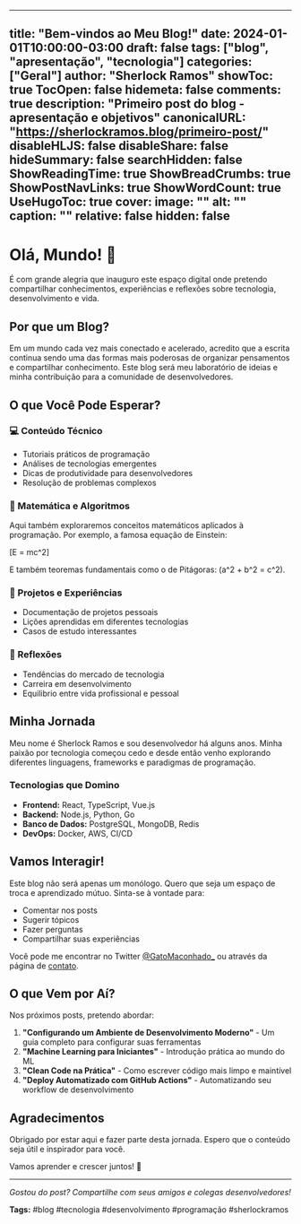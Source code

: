 
---
title: "Bem-vindos ao Meu Blog!"
date: 2024-01-01T10:00:00-03:00
draft: false
tags: ["blog", "apresentação", "tecnologia"]
categories: ["Geral"]
author: "Sherlock Ramos"
showToc: true
TocOpen: false
hidemeta: false
comments: true
description: "Primeiro post do blog - apresentação e objetivos"
canonicalURL: "https://sherlockramos.blog/primeiro-post/"
disableHLJS: false
disableShare: false
hideSummary: false
searchHidden: false
ShowReadingTime: true
ShowBreadCrumbs: true
ShowPostNavLinks: true
ShowWordCount: true
UseHugoToc: true
cover:
    image: ""
    alt: ""
    caption: ""
    relative: false
    hidden: false
---

# Olá, Mundo! 🌟

É com grande alegria que inauguro este espaço digital onde pretendo compartilhar conhecimentos, experiências e reflexões sobre tecnologia, desenvolvimento e vida.

## Por que um Blog?

Em um mundo cada vez mais conectado e acelerado, acredito que a escrita continua sendo uma das formas mais poderosas de organizar pensamentos e compartilhar conhecimento. Este blog será meu laboratório de ideias e minha contribuição para a comunidade de desenvolvedores.

## O que Você Pode Esperar?

### 💻 Conteúdo Técnico
- Tutoriais práticos de programação
- Análises de tecnologias emergentes
- Dicas de produtividade para desenvolvedores
- Resolução de problemas complexos

### 🧮 Matemática e Algoritmos
Aqui também exploraremos conceitos matemáticos aplicados à programação. Por exemplo, a famosa equação de Einstein:

\[E = mc^2\]

E também teoremas fundamentais como o de Pitágoras: \(a^2 + b^2 = c^2\).

### 🚀 Projetos e Experiências
- Documentação de projetos pessoais
- Lições aprendidas em diferentes tecnologias
- Casos de estudo interessantes

### 🤔 Reflexões
- Tendências do mercado de tecnologia
- Carreira em desenvolvimento
- Equilibrio entre vida profissional e pessoal

## Minha Jornada

Meu nome é Sherlock Ramos e sou desenvolvedor há alguns anos. Minha paixão por tecnologia começou cedo e desde então venho explorando diferentes linguagens, frameworks e paradigmas de programação.

### Tecnologias que Domino
- **Frontend:** React, TypeScript, Vue.js
- **Backend:** Node.js, Python, Go
- **Banco de Dados:** PostgreSQL, MongoDB, Redis
- **DevOps:** Docker, AWS, CI/CD

## Vamos Interagir!

Este blog não será apenas um monólogo. Quero que seja um espaço de troca e aprendizado mútuo. Sinta-se à vontade para:

- Comentar nos posts
- Sugerir tópicos
- Fazer perguntas
- Compartilhar suas experiências

Você pode me encontrar no Twitter [@GatoMaconhado_](https://twitter.com/GatoMaconhado_) ou através da página de [contato](/contact).

## O que Vem por Aí?

Nos próximos posts, pretendo abordar:

1. **"Configurando um Ambiente de Desenvolvimento Moderno"** - Um guia completo para configurar suas ferramentas
2. **"Machine Learning para Iniciantes"** - Introdução prática ao mundo do ML
3. **"Clean Code na Prática"** - Como escrever código mais limpo e maintível
4. **"Deploy Automatizado com GitHub Actions"** - Automatizando seu workflow de desenvolvimento

## Agradecimentos

Obrigado por estar aqui e fazer parte desta jornada. Espero que o conteúdo seja útil e inspirador para você.

Vamos aprender e crescer juntos! 🚀

---

*Gostou do post? Compartilhe com seus amigos e colegas desenvolvedores!*

**Tags:** #blog #tecnologia #desenvolvimento #programação #sherlockramos
